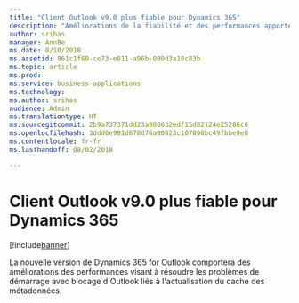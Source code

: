 ```yaml
---
title: "Client Outlook v9.0 plus fiable pour Dynamics 365"
description: "Améliorations de la fiabilité et des performances apportées au complément Outlook COM, version 9.0"
author: srihas
manager: AnnBe
ms.date: 8/10/2018
ms.assetid: 861c1f60-ce73-e811-a96b-000d3a18c83b
ms.topic: article
ms.prod: 
ms.service: business-applications
ms.technology: 
ms.author: srihas
audience: Admin
ms.translationtype: HT
ms.sourcegitcommit: 2b9a737371dd23a900632edf15d82124e25286c6
ms.openlocfilehash: 3ddd0e991d678d76a80823c107090bc49fbbe9e0
ms.contentlocale: fr-fr
ms.lasthandoff: 08/02/2018

---
```

# <a name="more-reliable-outlook-client-v90-for-dynamics-365"></a>Client Outlook v9.0 plus fiable pour Dynamics 365


[!include[banner](../../includes/banner.md)]

La nouvelle version de Dynamics 365 for Outlook comportera des améliorations des performances visant à résoudre les problèmes de démarrage avec blocage d'Outlook liés à l'actualisation du cache des métadonnées.

